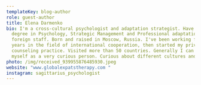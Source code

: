 ```yaml
---
templateKey: blog-author
role: guest-author
title: Elena Darmenko
bio: I'm a cross-cultural psychologist and adaptation strategist. Have the
  degree in Psychology, Strategic Management and Professional adaptation of the
  foreign staff. Born and raised in Moscow, Russia. I've been working for 15
  years in the field of international cooperation, then started my private
  counseling practice. Visited more than 50 countries. Generally I can define
  myself as a very curious person. Curious about different cultures and people.
photo: /img/received_939955876485930.jpeg
website: "www.globalexpatstherapy.com "
instagram: sagittarius_psychologist
---
```

